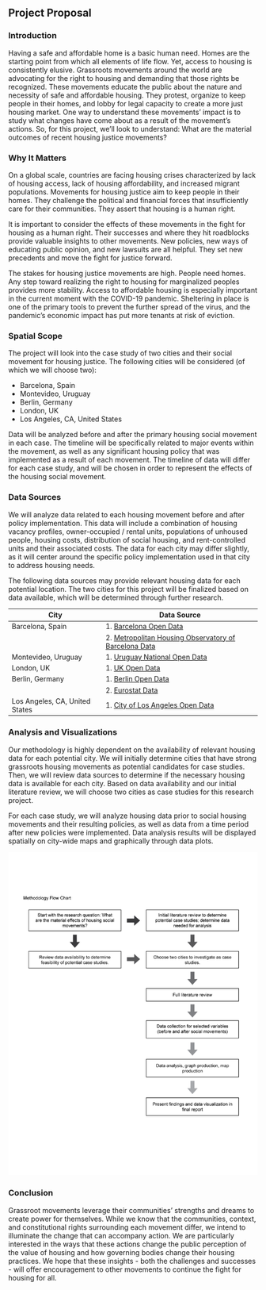 ## Project Proposal

### Introduction
Having a safe and affordable home is a basic human need. Homes are the starting point from which all elements of life flow. Yet, access to housing is consistently elusive. Grassroots movements around the world are advocating for the right to housing and demanding that those rights be recognized. These movements educate the public about the nature and necessity of safe and affordable housing. They protest, organize to keep people in their homes, and lobby for legal capacity to create a more just housing market. One way to understand these movements’ impact is to study what changes have come about as a result of the movement’s actions. So, for this project, we’ll look to understand: What are the material outcomes of recent housing justice movements?

### Why It Matters
On a global scale, countries are facing housing crises characterized by lack of housing access, lack of housing affordability, and increased migrant populations. Movements for housing justice aim to keep people in their homes. They challenge the political and financial forces that insufficiently care for their communities. They assert that housing is a human right.
 
It is important to consider the effects of these movements in the fight for housing as a human right. Their successes and where they hit roadblocks provide valuable insights to other movements. New policies, new ways of educating public opinion, and new lawsuits are all helpful. They set new precedents and move the fight for justice forward.
 
The stakes for housing justice movements are high. People need homes. Any step toward realizing the right to housing for marginalized peoples provides more stability.  Access to affordable housing is especially important in the current moment with the COVID-19 pandemic. Sheltering in place is one of the primary tools to prevent the further spread of the virus, and the pandemic’s economic impact has put more tenants at risk of eviction.

### Spatial Scope
The project will look into the case study of two cities and their social movement for housing justice. The following cities will be considered (of which we will choose two):
* Barcelona, Spain 
* Montevideo, Uruguay 
* Berlin, Germany
* London, UK
* Los Angeles, CA, United States

Data will be analyzed before and after the primary housing social movement in each case. The timeline will be specifically related to major events within the movement, as well as any significant housing policy that was implemented as a result of each movement. The timeline of data will differ for each case study, and will be chosen in order to represent the effects of the housing social movement. 

### Data Sources
We will analyze data related to each housing movement before and after policy implementation. This data will include a combination of housing vacancy profiles, owner-occupied / rental units, populations of unhoused people, housing costs, distribution of social housing, and rent-controlled units and their associated costs. The data for each city may differ slightly, as it will center around the specific policy implementation used in that city to address housing needs. 

The following data sources may provide relevant housing data for each potential location. The two cities for this project will be finalized based on data available, which will be determined through further research. 

| City | Data Source |
|------|-------------|
| Barcelona, Spain | 1. [Barcelona Open Data](https://opendata-ajuntament.barcelona.cat/data/en/organization/habitatge?page=1)|
|                  | 2. [Metropolitan Housing Observatory of Barcelona Data](https://www.ohb.cat/#vis)|
| Montevideo, Uruguay| 1. [Uruguay National Open Data](https://catalogodatos.gub.uy/group/vivienda)|
| London, UK | 1. [UK Open Data](https://data.gov.uk/search?q=housing+london&filters%5Bpublisher%5D=&filters%5Btopic%5D=Towns+and+cities&filters%5Bformat%5D=&sort=best)|
| Berlin, Germany | 1. [Berlin Open Data](https://daten.berlin.de/datensaetze)|
|                 | 2. [Eurostat Data](https://ec.europa.eu/eurostat/web/main/search?p_p_id=estatsearchportlet_WAR_estatsearchportlet&p_p_lifecycle=1&p_p_state=maximized&p_p_mode=view&_estatsearchportlet_WAR_estatsearchportlet_action=search&_estatsearchportlet_WAR_estatsearchportlet_theme=empty&_estatsearchportlet_WAR_estatsearchportlet_collection=empty&p_auth=4aVafFXl&text=housing)|
| Los Angeles, CA, United States| 1. [City of Los Angeles Open Data](https://data.lacity.org/browse?q=housing&sortBy=relevance)|


### Analysis and Visualizations
Our methodology is highly dependent on the availability of relevant housing data for each potential city. We will initially determine cities that have strong grassroots housing movements as potential candidates for case studies. Then, we will review data sources to determine if the necessary housing data is available for each city. Based on data availability and our initial literature review, we will choose two cities as case studies for this research project. 
 
For each case study, we will analyze housing data prior to social housing movements and their resulting policies, as well as data from a time period after new policies were implemented. Data analysis results will be displayed spatially on city-wide maps and graphically through data plots. 

![plot](Images/up206a%20Project%20Methodology%20Flow%20Chart.png)

### Conclusion
Grassroot movements leverage their communities’ strengths and dreams to create power for themselves. While we know that the communities, context, and constitutional rights surrounding each movement differ, we intend to illuminate the change that can accompany action. We are particularly interested in the ways that these actions change the public perception of the value of housing and how governing bodies change their housing practices. We hope that these insights - both the challenges and successes - will offer encouragement to other movements to continue the fight for housing for all. 

